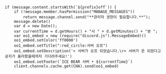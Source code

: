     if (message.content.startsWith(`${prefix}off`)) {
        if (!message.member.hasPermission("MANAGE_MESSAGES"))
            return message.channel.send("**관리자 권한이 필요합니다.**");
        message.delete()
        var d = new Date();
        var currentTime = d.getHours() + "시 " + d.getMinutes() + "분 ";
        var oo1_embed = new (require("discord.js").MessageEmbed)()
        oo1_embed.setColor('ff0000')
        oo1_embed.setTitle(":red_circle:서버 오프")
        oo1_embed.setDescription('> 서버가 오프 되었습니다.\r> 서버가 온 되었다고 공지가 올라왔을때까지 기다려주세요!')
        oo1_embed.setFooter(`ICE BEAR 서버 • ${currentTime}`)
        client.channels.cache.get(CHA).send(oo1_embed)
